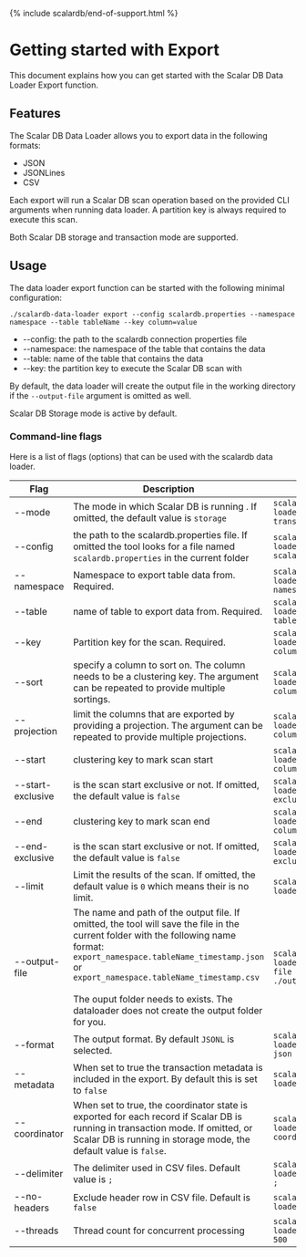 {% include scalardb/end-of-support.html %}

# Getting started with Export

This document explains how you can get started with the Scalar DB Data Loader Export function.

## Features

The Scalar DB Data Loader allows you to export data in the following formats:

- JSON
- JSONLines
- CSV

Each export will run a Scalar DB scan operation based on the provided CLI arguments when running data loader.  A partition key is always required to execute this scan.

Both Scalar DB storage and transaction mode are supported.

## Usage

The data loader export function can be started with the following minimal configuration:

```
./scalardb-data-loader export --config scalardb.properties --namespace namespace --table tableName --key column=value
```



- --config:   the path to the scalardb connection properties file
- --namespace:  the namespace of the table that contains the data
- --table: name of the table that contains the data
- --key:  the partition key to execute the Scalar DB scan with

By default, the data loader will create the output file in the working directory if the `--output-file` argument is omitted as well.

Scalar DB Storage mode is active by default.

### Command-line flags

Here is a list of flags (options) that can be used with the scalardb data loader.

| Flag              | Description                                                  | Usage                                                  |
| ----------------- | ------------------------------------------------------------ | ------------------------------------------------------ |
| --mode            | The mode in which Scalar DB is running . If omitted, the default value is `storage` | `scalardb-data-loader --mode transaction`              |
| --config          | the path to the scalardb.properties file. If omitted the tool looks for a file named `scalardb.properties` in the current folder | `scalardb-data-loader --config scalardb.properties`    |
| --namespace       | Namespace to export table data from. Required.               | `scalardb-data-loader --namespace namespace`           |
| --table           | name of table to export data from. Required.                 | `scalardb-data-loader --table tableName`               |
| --key             | Partition key for the scan. Required.                        | `scalardb-data-loader --key columnName=value`          |
| --sort            | specify a column to sort on. The column needs to be a clustering key. The argument can be repeated to provide multiple sortings. | `scalardb-data-loader --sort columnName=desc`          |
| --projection      | limit the columns that are exported by providing a projection. The argument can be repeated to provide multiple projections. | `scalardb-data-loader --projection columnName`         |
| --start           | clustering key to mark scan start                            | `scalardb-data-loader --start columnName=value`        |
| --start-exclusive | is the scan start exclusive or not. If omitted, the default value is `false` | `scalardb-data-loader --start-exclusive`               |
| --end             | clustering key to mark scan end                              | `scalardb-data-loader --end columnName=value`          |
| --end-exclusive   | is the scan start exclusive or not. If omitted, the default value is `false` | `scalardb-data-loader --end-exclusive`                 |
| --limit           | Limit the results of the scan. If omitted, the default value is `0` which means their is no limit. | `scalardb-data-loader --limit 1000`                    |
| --output-file     | The name and path of the output file. If omitted, the tool will save the file in the current folder with the following name format:<br />`export_namespace.tableName_timestamp.json` or `export_namespace.tableName_timestamp.csv`<br /><br />The ouput folder needs to exists. The dataloader does not create the output folder for you. | `scalardb-data-loader --output-file ./out/output.json` |
| --format          | The output format. By default `JSONL` is selected.           | `scalardb-data-loader --format json`                   |
| --metadata        | When set to true the transaction metadata is included in the export. By default this is set to `false` | `scalardb-data-loader --metadata`                      |
| --coordinator     | When set to true, the coordinator state is exported for each record if Scalar DB is running in transaction mode. If omitted, or Scalar DB is running in storage mode, the default value is `false`. | `scalardb-data-loader --coordinator`                   |
| --delimiter       | The delimiter used in CSV files. Default value is `;`        | `scalardb-data-loader --delimiter ;`                   |
| --no-headers      | Exclude header row in CSV file. Default is `false`           | `scalardb-data-loader --no-headers`                    |
| --threads         | Thread count for concurrent processing                       | `scalardb-data-loader --threads 500`                   |

